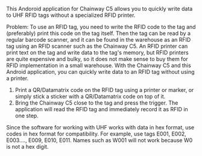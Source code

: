 This Andoroid application for Chainway C5 allows you to quickly write data to UHF RFID tags without a specialized RFID printer.

Problem: To use an RFID tag, you need to write the RFID code to the tag and (preferably) print this code on the tag itself. Then the tag can be read by a regular barcode scanner, and it can be found in the warehouse as an RFID tag using an RFID scanner such as the Chainway C5. An RFID printer can print text on the tag and write data to the tag's memory, but RFID printers are quite expensive and bulky, so it does not make sense to buy them for RFID implementation in a small warehouse. With the Chainway C5 and this Android application, you can quickly write data to an RFID tag without using a printer.

1) Print a QR/Datamatrix code on the RFID tag using a printer or marker, or simply stick a sticker with a QR/Datamatrix code on top of it.
2) Bring the Chainway C5 close to the tag and press the trigger. The application will read the RFID tag and immediately record it as RFID in one step.

Since the software for working with UHF works with data in hex format, use codes in hex format for compatibility. For example, use tags
E001, E002, E003...., E009, E010, E011. Names such as W001 will not work because W0 is not a hex digit.
